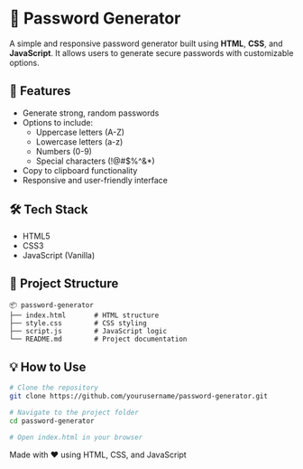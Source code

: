# 🔐 Password Generator

A simple and responsive password generator built using **HTML**, **CSS**, and **JavaScript**. It allows users to generate secure passwords with customizable options.

## 🚀 Features

- Generate strong, random passwords
- Options to include:
  - Uppercase letters (A-Z)
  - Lowercase letters (a-z)
  - Numbers (0-9)
  - Special characters (!@#$%^&*)
- Copy to clipboard functionality
- Responsive and user-friendly interface

## 🛠️ Tech Stack

- HTML5  
- CSS3  
- JavaScript (Vanilla)

## 📁 Project Structure

```
📦 password-generator
├── index.html       # HTML structure
├── style.css        # CSS styling
├── script.js        # JavaScript logic
└── README.md        # Project documentation
```

## 💡 How to Use

```bash
# Clone the repository
git clone https://github.com/yourusername/password-generator.git

# Navigate to the project folder
cd password-generator

# Open index.html in your browser
```


Made with ❤️ using HTML, CSS, and JavaScript

